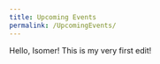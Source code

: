 ```yaml
---
title: Upcoming Events
permalink: /UpcomingEvents/
---
```

Hello, Isomer! This is my very first edit! 
